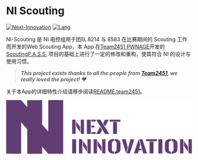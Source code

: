 # NI Scouting

[![Next-Innovation](https://img.shields.io/badge/Next-Innovation-blueviolet?style=flat)](https://github.com/FRCNextInnovation) [![Lang](https://img.shields.io/badge/Lang-zh--CN-Green?style=flat)]()

NI-Scouting 是 NI 电控组用于团队 8214 与 8583 在比赛期间的 Scouting 工作而开发的Web Scouting App，本 App 在[Team2451 PWNAGE](https://pwnagerobotics.org)开发的[ScoutingP.A.S.S.](https://github.com/PWNAGERobotics/ScoutingPASS) 项目的基础上进行了一定的修改和重构，使其符合 NI 的设计与使用习惯。

> ***This project exists thanks to all the people from [Team2451](https://pwnagerobotics.org), we really loved the project! :heart:*** 

关于本App的详细特性介绍请移步阅读[README.team2451](./README.team2451.md)。

<img src="./resources/images/logo_purple_word_transparent.png" alt="NEXT_Innovation" style="zoom:80%;" />